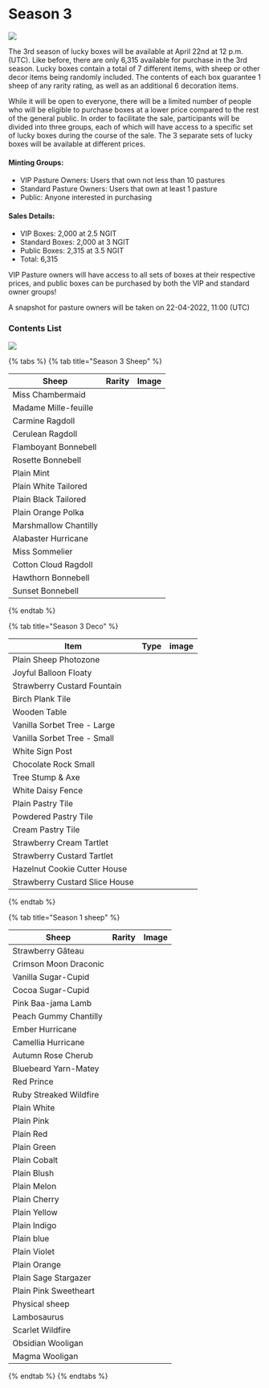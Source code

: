 # Season 3

![](<../../.gitbook/assets/season3 lucky box.png>)

The 3rd season of lucky boxes will be available at April 22nd at 12 p.m. (UTC). Like before, there are only 6,315 available for purchase in the 3rd season. Lucky boxes contain a total of 7 different items, with sheep or other decor items being randomly included. The contents of each box guarantee 1 sheep of any rarity rating, as well as an additional 6 decoration items.

While it will be open to everyone, there will be a limited number of people who will be eligible to purchase boxes at a lower price compared to the rest of the general public. In order to facilitate the sale, participants will be divided into three groups, each of which will have access to a specific set of lucky boxes during the course of the sale. The 3 separate sets of lucky boxes will be available at different prices.

#### **Minting Groups:**

* VIP Pasture Owners: Users that own not less than 10 pastures
* Standard Pasture Owners: Users that own at least 1 pasture
* Public: Anyone interested in purchasing

#### **Sales Details:**

* VIP Boxes: 2,000 at 2.5 NGIT
* Standard Boxes: 2,000 at 3 NGIT
* Public Boxes: 2,315 at 3.5 NGIT
* Total: 6,315

VIP Pasture owners will have access to all sets of boxes at their respective prices, and public boxes can be purchased by both the VIP and standard owner groups!

A snapshot for pasture owners will be taken on 22-04-2022, 11:00 (UTC)



### Contents List

![](<../../.gitbook/assets/Season3 luckybox.png>)

{% tabs %}
{% tab title="Season 3 Sheep" %}


<table><thead><tr><th>Sheep</th><th data-type="select">Rarity</th><th align="center">Image</th></tr></thead><tbody><tr><td>Miss Chambermaid</td><td></td><td align="center"><img src="../../.gitbook/assets/1012.png" alt=""></td></tr><tr><td>Madame Mille-feuille</td><td></td><td align="center"><img src="../../.gitbook/assets/2518 (1).png" alt=""></td></tr><tr><td>Carmine Ragdoll</td><td></td><td align="center"><img src="../../.gitbook/assets/1109.png" alt=""></td></tr><tr><td>Cerulean Ragdoll</td><td></td><td align="center"><img src="../../.gitbook/assets/1110 (1).png" alt=""></td></tr><tr><td>Flamboyant Bonnebell</td><td></td><td align="center"><img src="../../.gitbook/assets/2513 (1).png" alt=""></td></tr><tr><td>Rosette Bonnebell</td><td></td><td align="center"><img src="../../.gitbook/assets/2517.png" alt=""></td></tr><tr><td>Plain Mint</td><td></td><td align="center"><img src="../../.gitbook/assets/110.png" alt=""></td></tr><tr><td>Plain White Tailored</td><td></td><td align="center"><img src="../../.gitbook/assets/128.png" alt=""></td></tr><tr><td>Plain Black Tailored</td><td></td><td align="center"><img src="../../.gitbook/assets/130.png" alt=""></td></tr><tr><td>Plain Orange Polka</td><td></td><td align="center"><img src="../../.gitbook/assets/144.png" alt=""></td></tr><tr><td>Marshmallow Chantilly</td><td></td><td align="center"><img src="../../.gitbook/assets/200.png" alt=""></td></tr><tr><td>Alabaster Hurricane</td><td></td><td align="center"><img src="../../.gitbook/assets/300.png" alt=""></td></tr><tr><td>Miss Sommelier</td><td></td><td align="center"><img src="../../.gitbook/assets/1010.png" alt=""></td></tr><tr><td>Cotton Cloud Ragdoll</td><td></td><td align="center"><img src="../../.gitbook/assets/1100.png" alt=""></td></tr><tr><td>Hawthorn Bonnebell</td><td></td><td align="center"><img src="../../.gitbook/assets/2500.png" alt=""></td></tr><tr><td>Sunset Bonnebell</td><td></td><td align="center"><img src="../../.gitbook/assets/2504.png" alt=""></td></tr></tbody></table>
{% endtab %}

{% tab title="Season 3 Deco" %}


<table><thead><tr><th>Item</th><th data-type="select">Type</th><th align="center">image</th></tr></thead><tbody><tr><td>Plain Sheep Photozone</td><td></td><td align="center"><img src="../../.gitbook/assets/deco342_thumb.png" alt=""></td></tr><tr><td>Joyful Balloon Floaty</td><td></td><td align="center"><img src="../../.gitbook/assets/deco343_thumb.png" alt=""></td></tr><tr><td>Strawberry Custard Fountain</td><td></td><td align="center"><img src="../../.gitbook/assets/deco541_thumb.png" alt=""></td></tr><tr><td>Birch Plank Tile</td><td></td><td align="center"><img src="../../.gitbook/assets/deco4_thumb.png" alt=""></td></tr><tr><td>Wooden Table</td><td></td><td align="center"><img src="../../.gitbook/assets/deco68_thumb.png" alt=""></td></tr><tr><td>Vanilla Sorbet Tree - Large</td><td></td><td align="center"><img src="../../.gitbook/assets/deco70_thumb.png" alt=""></td></tr><tr><td>Vanilla Sorbet Tree - Small</td><td></td><td align="center"><img src="../../.gitbook/assets/deco73_thumb.png" alt=""></td></tr><tr><td>White Sign Post</td><td></td><td align="center"><img src="../../.gitbook/assets/deco82_thumb.png" alt=""></td></tr><tr><td>Chocolate Rock Small</td><td></td><td align="center"><img src="../../.gitbook/assets/deco89_thumb.png" alt=""></td></tr><tr><td>Tree Stump &#x26; Axe</td><td></td><td align="center"><img src="../../.gitbook/assets/deco95_thumb.png" alt=""></td></tr><tr><td>White Daisy Fence</td><td></td><td align="center"><img src="../../.gitbook/assets/deco359_thumb.png" alt=""></td></tr><tr><td>Plain Pastry Tile</td><td></td><td align="center"><img src="../../.gitbook/assets/deco534_thumb.png" alt=""></td></tr><tr><td>Powdered Pastry Tile</td><td></td><td align="center"><img src="../../.gitbook/assets/deco535_thumb.png" alt=""></td></tr><tr><td>Cream Pastry Tile</td><td></td><td align="center"><img src="../../.gitbook/assets/deco536_thumb.png" alt=""></td></tr><tr><td>Strawberry Cream Tartlet</td><td></td><td align="center"><img src="../../.gitbook/assets/deco538_thumb.png" alt=""></td></tr><tr><td>Strawberry Custard Tartlet</td><td></td><td align="center"><img src="../../.gitbook/assets/deco539_thumb.png" alt=""></td></tr><tr><td>Hazelnut Cookie Cutter House</td><td></td><td align="center"><img src="../../.gitbook/assets/deco217_thumb.png" alt=""></td></tr><tr><td>Strawberry Custard Slice House</td><td></td><td align="center"><img src="../../.gitbook/assets/deco537_thumb.png" alt=""></td></tr></tbody></table>
{% endtab %}

{% tab title="Season 1 sheep" %}
<table><thead><tr><th>Sheep</th><th data-type="select">Rarity</th><th align="center">Image</th></tr></thead><tbody><tr><td>Strawberry Gâteau</td><td></td><td align="center"><img src="../../.gitbook/assets/image (12).png" alt=""></td></tr><tr><td>Crimson Moon Draconic</td><td></td><td align="center"><img src="../../.gitbook/assets/image (60).png" alt=""></td></tr><tr><td>Vanilla Sugar-Cupid</td><td></td><td align="center"><img src="../../.gitbook/assets/image (57).png" alt="" data-size="original"></td></tr><tr><td>Cocoa Sugar-Cupid</td><td></td><td align="center"><img src="../../.gitbook/assets/image (78).png" alt=""></td></tr><tr><td>Pink Baa-jama Lamb</td><td></td><td align="center"><img src="../../.gitbook/assets/image (59).png" alt=""></td></tr><tr><td>Peach Gummy Chantilly</td><td></td><td align="center"><img src="../../.gitbook/assets/image (91).png" alt=""></td></tr><tr><td>Ember Hurricane</td><td></td><td align="center"><img src="../../.gitbook/assets/image (41).png" alt=""></td></tr><tr><td>Camellia Hurricane</td><td></td><td align="center"><img src="../../.gitbook/assets/image (30).png" alt=""></td></tr><tr><td>Autumn Rose Cherub</td><td></td><td align="center"><img src="../../.gitbook/assets/image (36).png" alt=""></td></tr><tr><td>Bluebeard Yarn-Matey</td><td></td><td align="center"><img src="../../.gitbook/assets/image (76).png" alt=""></td></tr><tr><td>Red Prince</td><td></td><td align="center"><img src="../../.gitbook/assets/image (25).png" alt=""></td></tr><tr><td>Ruby Streaked Wildfire</td><td></td><td align="center"><img src="../../.gitbook/assets/image (71).png" alt=""></td></tr><tr><td>Plain White</td><td></td><td align="center"><img src="../../.gitbook/assets/image (53).png" alt=""></td></tr><tr><td>Plain Pink</td><td></td><td align="center"><img src="../../.gitbook/assets/image (42).png" alt=""></td></tr><tr><td>Plain Red</td><td></td><td align="center"><img src="../../.gitbook/assets/image (47).png" alt=""></td></tr><tr><td>Plain Green</td><td></td><td align="center"><img src="../../.gitbook/assets/image (124).png" alt=""></td></tr><tr><td>Plain Cobalt</td><td></td><td align="center"><img src="../../.gitbook/assets/image (50).png" alt=""></td></tr><tr><td>Plain Blush</td><td></td><td align="center"><img src="../../.gitbook/assets/image (103).png" alt=""></td></tr><tr><td>Plain Melon</td><td></td><td align="center"><img src="../../.gitbook/assets/image (69).png" alt=""></td></tr><tr><td>Plain Cherry</td><td></td><td align="center"><img src="../../.gitbook/assets/image (105).png" alt=""></td></tr><tr><td>Plain Yellow</td><td></td><td align="center"><img src="../../.gitbook/assets/image (66).png" alt=""></td></tr><tr><td>Plain Indigo</td><td></td><td align="center"><img src="../../.gitbook/assets/image (95).png" alt=""></td></tr><tr><td>Plain blue</td><td></td><td align="center"><img src="../../.gitbook/assets/image (126).png" alt=""></td></tr><tr><td>Plain Violet</td><td></td><td align="center"><img src="../../.gitbook/assets/image (16).png" alt=""></td></tr><tr><td>Plain Orange</td><td></td><td align="center"><img src="../../.gitbook/assets/image (14).png" alt=""></td></tr><tr><td>Plain Sage Stargazer</td><td></td><td align="center"><img src="../../.gitbook/assets/image (89).png" alt=""></td></tr><tr><td>Plain Pink Sweetheart</td><td></td><td align="center"><img src="../../.gitbook/assets/image (81).png" alt=""></td></tr><tr><td>Physical sheep</td><td></td><td align="center"><img src="../../.gitbook/assets/image (23).png" alt=""></td></tr><tr><td>Lambosaurus</td><td></td><td align="center"><img src="../../.gitbook/assets/image (112).png" alt=""></td></tr><tr><td>Scarlet Wildfire</td><td></td><td align="center"><img src="../../.gitbook/assets/image (67).png" alt=""></td></tr><tr><td>Obsidian Wooligan</td><td></td><td align="center"><img src="../../.gitbook/assets/image (131).png" alt=""></td></tr><tr><td>Magma Wooligan</td><td></td><td align="center"><img src="../../.gitbook/assets/image (45).png" alt=""></td></tr></tbody></table>
{% endtab %}
{% endtabs %}

